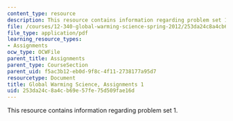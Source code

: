 ```yaml
---
content_type: resource
description: This resource contains information regarding problem set 1.
file: /courses/12-340-global-warming-science-spring-2012/253da24c8a4cb69e57fe75d509fae16d_MIT12_340S12_PS1.pdf
file_type: application/pdf
learning_resource_types:
- Assignments
ocw_type: OCWFile
parent_title: Assignments
parent_type: CourseSection
parent_uid: f5ac3b12-eb0d-9f8c-4f11-2738177a95d7
resourcetype: Document
title: Global Warming Science, Assignments 1
uid: 253da24c-8a4c-b69e-57fe-75d509fae16d
---
```

This resource contains information regarding problem set 1.

